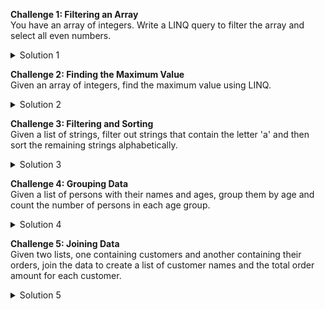 **Challenge 1: Filtering an Array**  
You have an array of integers. Write a LINQ query to filter the array and select all even numbers.

<details>
<summary>Solution 1</summary>

```csharp
int[] numbers = { 1, 2, 3, 4, 5, 6, 7, 8, 9, 10 };

var evenNumbers = numbers.Where(n => n % 2 == 0);

foreach (var number in evenNumbers)
{
    Console.WriteLine(number);
}
```

</details>

**Challenge 2: Finding the Maximum Value**  
Given an array of integers, find the maximum value using LINQ.

<details>
<summary>Solution 2</summary>

```csharp
int[] numbers = { 4, 7, 2, 9, 1, 5, 8, 3, 6 };

int max = numbers.Max();

Console.WriteLine("The maximum value is: " + max);
```

</details>

**Challenge 3: Filtering and Sorting**  
Given a list of strings, filter out strings that contain the letter 'a' and then sort the remaining strings alphabetically.

<details>
<summary>Solution 3</summary>

```csharp
var words = new List<string> { "apple", "banana", "cherry", "date", "fig" };

var filteredAndSorted = words.Where(word => !word.Contains("a")).OrderBy(word => word);

foreach (var word in filteredAndSorted)
{
    Console.WriteLine(word);
}
```

</details>

**Challenge 4: Grouping Data**  
Given a list of persons with their names and ages, group them by age and count the number of persons in each age group.

<details>
<summary>Solution 4</summary>

```csharp
var people = new List<Person>
{
    new Person("Alice", 25),
    new Person("Bob", 30),
    new Person("Charlie", 25),
    new Person("David", 35),
    new Person("Eve", 30),
};

var ageGroups = people.GroupBy(person => person.Age)
                     .Select(group => new { Age = group.Key, Count = group.Count() });

foreach (var group in ageGroups)
{
    Console.WriteLine($"Age: {group.Age}, Count: {group.Count}");
}
return;

public class Person
{
    public string Name { get; set; }
    public int Age { get; set; }

    public Person(string name, int age)
    {
        Name = name;
        Age = age;
    }
}
```

</details>

**Challenge 5: Joining Data**  
Given two lists, one containing customers and another containing their orders, join the data to create a list of customer names and the total order amount for each customer.

<details>
<summary>Solution 5</summary>

```csharp
var customers = new List<Customer>
{
    new Customer { Id = 1, Name = "Alice" },
    new Customer { Id = 2, Name = "Bob" },
    new Customer { Id = 3, Name = "Charlie" },
};

List<Order> orders = new List<Order>
{
    new Order { CustomerId = 1, Amount = 100 },
    new Order { CustomerId = 2, Amount = 50 },
    new Order { CustomerId = 1, Amount = 200 },
    new Order { CustomerId = 3, Amount = 75 },
};

var customerOrders = from customer in customers
                     join order in orders on customer.Id equals order.CustomerId into customerGroup
                     select new
                     {
                         CustomerName = customer.Name,
                         TotalAmount = customerGroup.Sum(order => order.Amount)
                     };

foreach (var result in customerOrders)
{
    Console.WriteLine($"Customer: {result.CustomerName}, Total Amount: {result.TotalAmount}");
}
return;

public class Customer
{
    public int Id { get; set; }
    public string Name { get; set; }
}

public class Order
{
    public int CustomerId { get; set; }
    public decimal Amount { get; set; }
}
```

</details>
